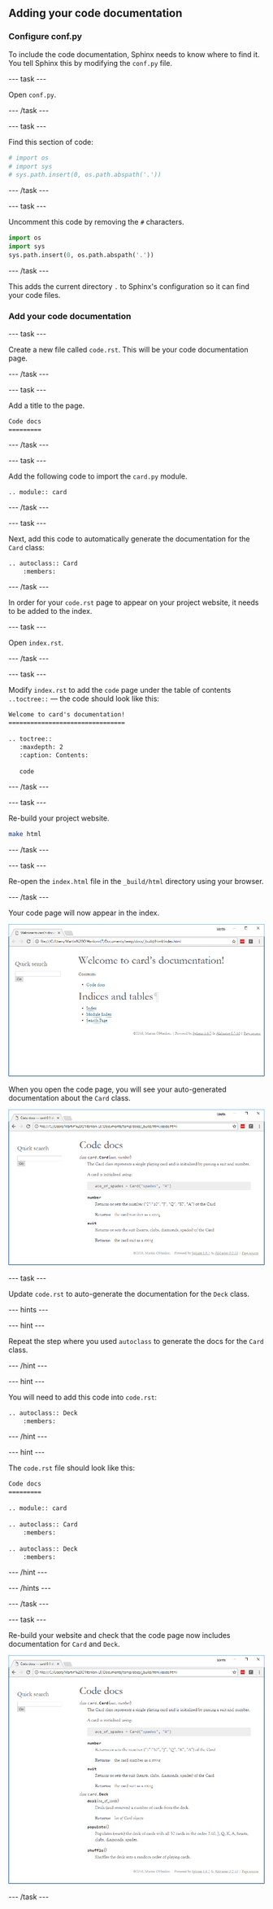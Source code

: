 ## Adding your code documentation

### Configure conf.py

To include the code documentation, Sphinx needs to know where to find it. You tell Sphinx this by modifying the `conf.py` file.

--- task ---

Open `conf.py`.

--- /task ---

--- task ---

Find this section of code:

```python
# import os
# import sys
# sys.path.insert(0, os.path.abspath('.'))
```

--- /task ---

--- task ---

Uncomment this code by removing the `#` characters.

```python
import os
import sys
sys.path.insert(0, os.path.abspath('.'))
```

--- /task ---

This adds the current directory `.` to Sphinx's configuration so it can find your code files.

### Add your code documentation

--- task ---

Create a new file called `code.rst`. This will be your code documentation page.

--- /task ---

--- task ---

Add a title to the page.

```
Code docs
=========
```

--- /task ---

--- task ---

Add the following code to import the `card.py` module.

```
.. module:: card
```

--- /task ---

--- task ---

Next, add this code to automatically generate the documentation for the `Card` class:

```
.. autoclass:: Card
    :members:
```

--- /task ---

In order for your `code.rst` page to appear on your project website, it needs to be added to the index.

--- task ---

Open `index.rst`.

--- /task ---

--- task ---

Modify `index.rst` to add the `code` page under the table of contents `..toctree::` — the code should look like this:

```
Welcome to card's documentation!
================================

.. toctree::
   :maxdepth: 2
   :caption: Contents:

   code
```

--- /task ---

--- task ---

Re-build your project website.

```bash
make html
```
--- /task ---

--- task ---

Re-open the `index.html` file in the `_build/html` directory using your browser.

--- /task ---

Your code page will now appear in the index.

![code on the index](images/code_project_index.PNG)

When you open the code page, you will see your auto-generated documentation about the `Card` class.

![auto generated code](images/code_project_generated_docs.PNG)

--- task ---

Update `code.rst` to auto-generate the documentation for the `Deck` class.

--- hints ---

--- hint ---

Repeat the step where you used `autoclass` to generate the docs for the `Card` class.

--- /hint ---

--- hint ---

You will need to add this code into `code.rst`:

```
.. autoclass:: Deck
    :members:
```

--- /hint ---

--- hint ---

The `code.rst` file should look like this:

```
Code docs
=========

.. module:: card

.. autoclass:: Card
    :members:

.. autoclass:: Deck
    :members:
```

--- /hint ---

--- /hints ---

--- /task ---

--- task ---

Re-build your website and check that the code page now includes documentation for `Card` and `Deck`.

![deck auto generated code](images/code_project_generated_docs2.PNG)

--- /task ---
